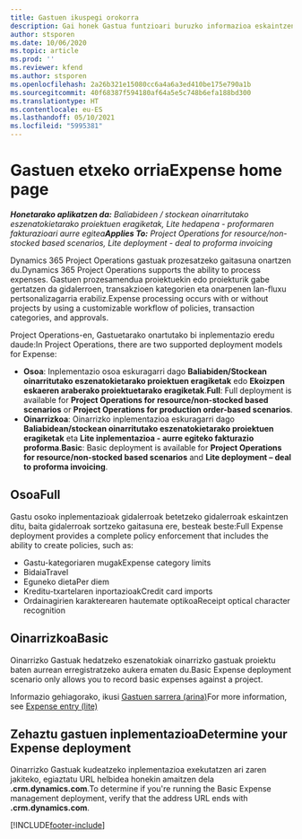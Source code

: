 ```yaml
---
title: Gastuen ikuspegi orokorra
description: Gai honek Gastua funtzioari buruzko informazioa eskaintzen du Project Operations-en.
author: stsporen
ms.date: 10/06/2020
ms.topic: article
ms.prod: ''
ms.reviewer: kfend
ms.author: stsporen
ms.openlocfilehash: 2a26b321e15080cc6a4a6a3ed410be175e790a1b
ms.sourcegitcommit: 40f68387f594180af64a5e5c748b6efa188bd300
ms.translationtype: HT
ms.contentlocale: eu-ES
ms.lasthandoff: 05/10/2021
ms.locfileid: "5995381"
---
```

# <a name="expense-home-page"></a><span data-ttu-id="dacee-103">Gastuen etxeko orria</span><span class="sxs-lookup"><span data-stu-id="dacee-103">Expense home page</span></span>

<span data-ttu-id="dacee-104">_**Honetarako aplikatzen da:** Baliabideen / stockean oinarritutako eszenatokietarako proiektuen eragiketak, Lite hedapena - proformaren fakturazioari aurre egitea_</span><span class="sxs-lookup"><span data-stu-id="dacee-104">_**Applies To:** Project Operations for resource/non-stocked based scenarios, Lite deployment - deal to proforma invoicing_</span></span>


<span data-ttu-id="dacee-105">Dynamics 365 Project Operations gastuak prozesatzeko gaitasuna onartzen du.</span><span class="sxs-lookup"><span data-stu-id="dacee-105">Dynamics 365 Project Operations supports the ability to process expenses.</span></span> <span data-ttu-id="dacee-106">Gastuen prozesamendua proiektuekin edo proiekturik gabe gertatzen da gidalerroen, transakzioen kategorien eta onarpenen lan-fluxu pertsonalizagarria erabiliz.</span><span class="sxs-lookup"><span data-stu-id="dacee-106">Expense processing occurs with or without projects by using a customizable workflow of policies, transaction categories, and approvals.</span></span>

<span data-ttu-id="dacee-107">Project Operations-en, Gastuetarako onartutako bi inplementazio eredu daude:</span><span class="sxs-lookup"><span data-stu-id="dacee-107">In Project Operations, there are two supported deployment models for Expense:</span></span> 

- <span data-ttu-id="dacee-108">**Osoa**: Inplementazio osoa eskuragarri dago **Baliabiden/Stockean oinarritutako eszenatokietarako proiektuen eragiketak** edo **Ekoizpen eskaeren araberako proiektuetarako eragiketak**.</span><span class="sxs-lookup"><span data-stu-id="dacee-108">**Full**: Full deployment is available for **Project Operations for resource/non-stocked based scenarios** or **Project Operations for production order-based scenarios**.</span></span>
- <span data-ttu-id="dacee-109">**Oinarrizkoa**: Oinarrizko inplementazioa eskuragarri dago **Baliabidean/stockean oinarritutako eszenatokietarako proiektuen eragiketak** eta **Lite inplementazioa - aurre egiteko fakturazio proforma**.</span><span class="sxs-lookup"><span data-stu-id="dacee-109">**Basic**: Basic deployment is available for **Project Operations for resource/non-stocked based scenarios** and **Lite deployment – deal to proforma invoicing**.</span></span>

## <a name="full"></a><span data-ttu-id="dacee-110">Osoa</span><span class="sxs-lookup"><span data-stu-id="dacee-110">Full</span></span> 
<span data-ttu-id="dacee-111">Gastu osoko inplementazioak gidalerroak betetzeko gidalerroak eskaintzen ditu, baita gidalerroak sortzeko gaitasuna ere, besteak beste:</span><span class="sxs-lookup"><span data-stu-id="dacee-111">Full Expense deployment provides a complete policy enforcement that includes the ability to create policies, such as:</span></span>

  - <span data-ttu-id="dacee-112">Gastu-kategoriaren mugak</span><span class="sxs-lookup"><span data-stu-id="dacee-112">Expense category limits</span></span>
  - <span data-ttu-id="dacee-113">Bidaia</span><span class="sxs-lookup"><span data-stu-id="dacee-113">Travel</span></span>
  - <span data-ttu-id="dacee-114">Eguneko dieta</span><span class="sxs-lookup"><span data-stu-id="dacee-114">Per diem</span></span>
  - <span data-ttu-id="dacee-115">Kreditu-txartelaren inportazioak</span><span class="sxs-lookup"><span data-stu-id="dacee-115">Credit card imports</span></span>
  - <span data-ttu-id="dacee-116">Ordainagirien karakterearen hautemate optikoa</span><span class="sxs-lookup"><span data-stu-id="dacee-116">Receipt optical character recognition</span></span>

## <a name="basic"></a><span data-ttu-id="dacee-117">Oinarrizkoa</span><span class="sxs-lookup"><span data-stu-id="dacee-117">Basic</span></span> 
<span data-ttu-id="dacee-118">Oinarrizko Gastuak hedatzeko eszenatokiak oinarrizko gastuak proiektu baten aurrean erregistratzeko aukera ematen du.</span><span class="sxs-lookup"><span data-stu-id="dacee-118">Basic Expense deployment scenario only allows you to record basic expenses against a project.</span></span> 

<span data-ttu-id="dacee-119">Informazio gehiagorako, ikusi [Gastuen sarrera (arina)](basic-expense.md)</span><span class="sxs-lookup"><span data-stu-id="dacee-119">For more information, see [Expense entry (lite)](basic-expense.md)</span></span>

## <a name="determine-your-expense-deployment"></a><span data-ttu-id="dacee-120">Zehaztu gastuen inplementazioa</span><span class="sxs-lookup"><span data-stu-id="dacee-120">Determine your Expense deployment</span></span>
<span data-ttu-id="dacee-121">Oinarrizko Gastuak kudeatzeko inplementazioa exekutatzen ari zaren jakiteko, egiaztatu URL helbidea honekin amaitzen dela **.crm.dynamics.com**.</span><span class="sxs-lookup"><span data-stu-id="dacee-121">To determine if you're running the Basic Expense management deployment, verify that the address URL ends with **.crm.dynamics.com**.</span></span> 


[!INCLUDE[footer-include](../includes/footer-banner.md)]